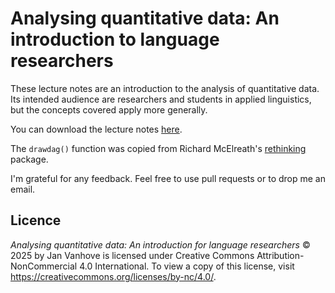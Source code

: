# Analysing quantitative data: An introduction to language researchers
These lecture notes are an introduction to the analysis of quantitative data.
Its intended audience are researchers and students in applied linguistics,
but the concepts covered apply more generally.

You can download the lecture notes [here](https://github.com/janhove/statintro2025/raw/main/main.pdf).

The `drawdag()` function was copied from Richard McElreath's [rethinking](https://github.com/rmcelreath/rethinking/blob/master/R/drawdag.R) package.

I'm grateful for any feedback.
Feel free to use pull requests or to drop me an email.

## Licence
_Analysing quantitative data: An introduction for language researchers_ © 2025 by Jan Vanhove
is licensed under Creative Commons Attribution-NonCommercial 4.0 International.
To view a copy of this license, visit https://creativecommons.org/licenses/by-nc/4.0/.